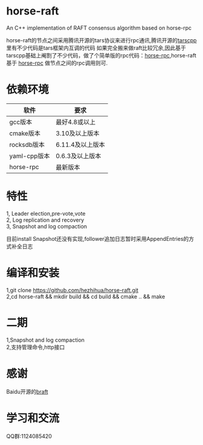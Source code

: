 # horse-raft
An  C++ implementation of RAFT consensus algorithm based on horse-rpc

horse-raft的节点之间采用腾讯开源的tars协议来进行rpc通讯,腾讯开源的[tarscpp](https://github.com/TarsCloud/TarsCpp)里有不少代码是tars框架内互调的代码
如果完全搬来做raft比较冗余,因此基于tarscpp基础上阉割了不少代码，做了个简单版的rpc代码：[horse-rpc](https://github.com/hezhihua/horse-rpc),horse-raft基于
[horse-rpc](https://github.com/hezhihua/horse-rpc) 做节点之间的rpc调用则可.    

# 依赖环境
| 软件	 | 要求 |
| ----- | ----- |
| gcc版本 | 最好4.8或以上 |
| cmake版本 | 3.10及以上版本 |
| rocksdb版本 | 6.11.4及以上版本 |
| yaml-cpp版本 | 0.6.3及以上版本 |
| horse-rpc | 最新版本 |
# 特性
1, Leader election,pre-vote,vote  
2, Log replication and recovery  
3, Snapshot and log compaction 

目前install Snapshot还没有实现,follower追加日志暂时采用AppendEntries的方式补全日志
# 编译和安装

1,git clone https://github.com/hezhihua/horse-raft.git  
2,cd horse-raft && mkdir build && cd build && cmake ..  && make 


# 二期   
1,Snapshot and log compaction     
2,支持管理命令,http接口

# 感谢
Baidu开源的[braft](https://github.com/baidu/braft)

# 学习和交流
QQ群:1124085420  

